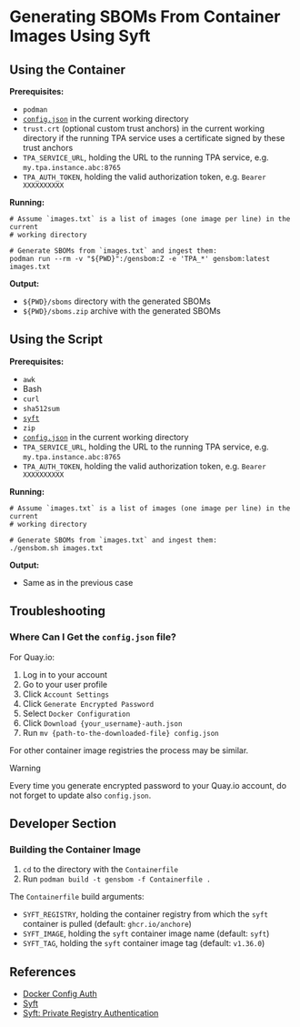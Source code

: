 # Generating SBOMs From Container Images Using Syft

## Using the Container

**Prerequisites:**

* `podman`
* [`config.json`](https://github.com/google/go-containerregistry/tree/main/pkg/authn#docker-config-auth)
  in the current working directory
* `trust.crt` (optional custom trust anchors) in the current working directory
  if the running TPA service uses a certificate signed by these trust anchors
* `TPA_SERVICE_URL`, holding the URL to the running TPA service, e.g.
  `my.tpa.instance.abc:8765`
* `TPA_AUTH_TOKEN`, holding the valid authorization token, e.g.
  `Bearer XXXXXXXXXX`

**Running:**

```
# Assume `images.txt` is a list of images (one image per line) in the current
# working directory

# Generate SBOMs from `images.txt` and ingest them:
podman run --rm -v "${PWD}":/gensbom:Z -e 'TPA_*' gensbom:latest images.txt
```

**Output:**

* `${PWD}/sboms` directory with the generated SBOMs
* `${PWD}/sboms.zip` archive with the generated SBOMs

## Using the Script

**Prerequisites:**

* `awk`
* Bash
* `curl`
* `sha512sum`
* [`syft`](https://github.com/anchore/syft/releases)
* `zip`
* [`config.json`](https://github.com/google/go-containerregistry/tree/main/pkg/authn#docker-config-auth)
  in the current working directory
* `TPA_SERVICE_URL`, holding the URL to the running TPA service, e.g.
  `my.tpa.instance.abc:8765`
* `TPA_AUTH_TOKEN`, holding the valid authorization token, e.g.
  `Bearer XXXXXXXXXX`

**Running:**

```
# Assume `images.txt` is a list of images (one image per line) in the current
# working directory

# Generate SBOMs from `images.txt` and ingest them:
./gensbom.sh images.txt
```

**Output:**

* Same as in the previous case

## Troubleshooting

### Where Can I Get the `config.json` file?

For Quay.io:

1. Log in to your account
1. Go to your user profile
1. Click `Account Settings`
1. Click `Generate Encrypted Password`
1. Select `Docker Configuration`
1. Click `Download {your_username}-auth.json`
1. Run `mv {path-to-the-downloaded-file} config.json`

For other container image registries the process may be similar.

> [!WARNING]
> Every time you generate encrypted password to your Quay.io account, do not
> forget to update also `config.json`.

## Developer Section

### Building the Container Image

1. `cd` to the directory with the `Containerfile`
1. Run `podman build -t gensbom -f Containerfile .`

The `Containerfile` build arguments:

* `SYFT_REGISTRY`, holding the container registry from which the `syft`
  container is pulled (default: `ghcr.io/anchore`)
* `SYFT_IMAGE`, holding the `syft` container image name (default: `syft`)
* `SYFT_TAG`, holding the `syft` container image tag (default: `v1.36.0`)

## References

* [Docker Config Auth](https://github.com/google/go-containerregistry/tree/main/pkg/authn#docker-config-auth)
* [Syft](https://github.com/anchore/syft)
* [Syft: Private Registry Authentication](https://github.com/anchore/syft/wiki/private-registry-authentication)
